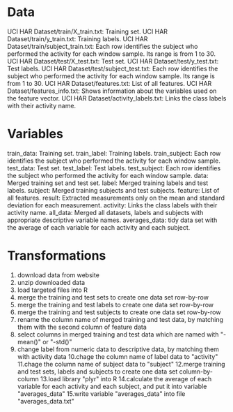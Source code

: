 # Data
UCI HAR Dataset/train/X_train.txt:       Training set.
UCI HAR Dataset/train/y_train.txt:       Training labels.
UCI HAR Dataset/train/subject_train.txt: Each row identifies the subject who performed the activity for each window sample. Its range is from 1 to 30.
UCI HAR Dataset/test/X_test.txt:         Test set.
UCI HAR Dataset/test/y_test.txt:         Test labels.
UCI HAR Dataset/test/subject_test.txt:   Each row identifies the subject who performed the activity for each window sample. Its range is from 1 to 30.
UCI HAR Dataset/features.txt:            List of all features.
UCI HAR Dataset/features_info.txt:       Shows information about the variables used on the feature vector.
UCI HAR Dataset/activity_labels.txt:     Links the class labels with their activity name.

# Variables
train_data:    Training set.
train_label:   Training labels.
train_subject: Each row identifies the subject who performed the activity for each window sample.
test_data:     Test set.
test_label:    Test labels.
test_subject:  Each row identifies the subject who performed the activity for each window sample.
data:          Merged training set and test set.
label:         Merged training labels and test labels.
subject:       Merged training subjects and test subjects.
feature:       List of all features.
result:        Extracted measurements only on the mean and standard deviation for each measurement.
activity:      Links the class labels with their activity name.
all_data:      Merged all datasets, labels and subjects with appropriate descriptive variable names.
averages_data: tidy data set with the average of each variable for each activity and each subject.

# Transformations
1. download data from website 
2. unzip downloaded data
3. load targeted files into R
4. merge the training and test sets to create one data set row-by-row
5. merge the training and test labels to create one data set row-by-row
6. merge the training and test subjects to create one data set row-by-row
7. rename the column name of merged training and test data, by matching them with the second column of feature data 
8. select columns in merged training and test data which are named with "-mean()" or "-std()"
9. change label from numeric data to descriptive data, by matching them with activity data
10.chage the column name of label data to "activity"
11.chage the column name of subject data to "subject"
12.merge training and test sets, labels and subjects to create one data set column-by-column
13.load library "plyr" into R
14.calculate the average of each variable for each activity and each subject, and put it into variable "averages_data"
15.write variable "averages_data" into file "averages_data.txt"


